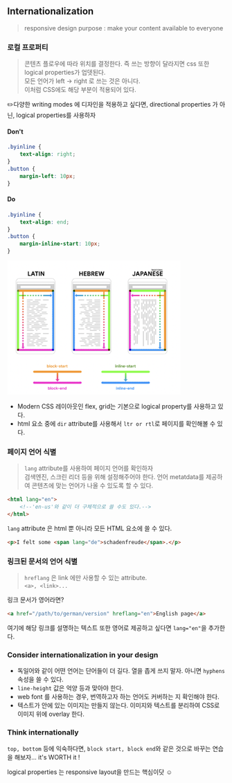 ## Internationalization

> responsive design purpose : make your content available to everyone

### 로컬 프로퍼티

> 콘텐츠 플로우에 따라 위치를 결정한다. 즉 쓰는 방향이 달라지면 css 또한 logical properties가 업뎃된다.\
> 모든 언어가 left -> right 로 쓰는 것은 아니다. \
> 이처럼 CSS에도 해당 부분이 적용되어 있다.

✏️다양한 writing modes 에 디자인을 적용하고 싶다면, directional properties 가 아닌, logical properties를 사용하자

#### Don't

```css
.byinline {
	text-align: right;
}
.button {
	margin-left: 10px;
}
```

#### Do

```css
.byinline {
	text-align: end;
}
.button {
	margin-inline-start: 10px;
}
```

<img src="../images/003_lang.png" width="400"/>

- Modern CSS 레이아웃인 flex, grid는 기본으로 logical property를 사용하고 있다.
- html 요소 중에 `dir` attribute를 사용해서 `ltr or rtl`로 페이지를 확인해볼 수 있다.

### 페이지 언어 식별

> `lang` attribute를 사용하여 페이지 언어를 확인하자\
> 검색엔진, 스크린 리더 등을 위해 설정해주어야 한다.
> 언어 metatdata를 제공하여 콘텐츠에 맞는 언어가 나올 수 있도록 할 수 있다.

```html
<html lang="en">
	<!--'en-us'와 같이 더 구체적으로 쓸 수도 있다.-->
</html>
```

`lang` attribute 은 html 뿐 아니라 모든 HTML 요소에 쓸 수 있다.

```html
<p>I felt some <span lang="de">schadenfreude</span>.</p>
```

### 링크된 문서의 언어 식별

> `hreflang` 은 link 에만 사용할 수 있는 attribute. \
> `<a>, <link>...`

링크 문서가 영어라면?

```html
<a href="/path/to/german/version" hreflang="en">English page</a>
```

여기에 해당 링크를 설명하는 텍스트 또한 영어로 제공하고 싶다면 `lang="en"`을 추가한다.

### Consider internationalization in your design

- 독일어와 같이 어떤 언어는 단어들이 더 길다. 열을 좁게 쓰지 말자. 아니면 `hyphens` 속성을 쓸 수 있다.
- `line-height` 값은 억양 등과 맞아야 한다.
- web font 를 사용하는 경우, 번역하고자 하는 언어도 커버하는 지 확인해야 한다.
- 텍스트가 안에 있는 이미지는 만들지 않는다. 이미지와 텍스트를 분리하여 CSS로 이미지 위에 overlay 한다.

### Think internationally

`top, bottom` 등에 익숙하다면, `block start, block end`와 같은 것으로 바꾸는 연습을 해보자... it's WORTH it !

logical properties 는 responsive layout을 만드는 핵심이닷 ☺️
